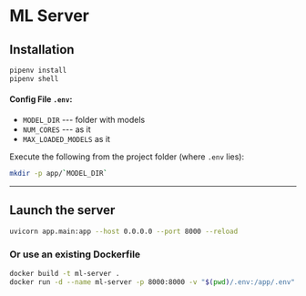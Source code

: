 # ML Server

## Installation

```bash
pipenv install
pipenv shell
```

#### Config File `.env`:

- `MODEL_DIR` --- folder with models
- `NUM_CORES` --- as it
- `MAX_LOADED_MODELS` as it

Execute the following from the project folder (where `.env` lies):

```bash
mkdir -p app/`MODEL_DIR`
```

---

## Launch the server

```bash
uvicorn app.main:app --host 0.0.0.0 --port 8000 --reload
```

### Or use an existing Dockerfile

```bash
docker build -t ml-server .
docker run -d --name ml-server -p 8000:8000 -v "$(pwd)/.env:/app/.env" ml-server
```